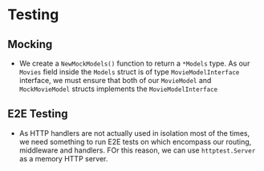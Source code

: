 # Testing

## Mocking
- We create a `NewMockModels()` function to return a `*Models` type. As our `Movies` field inside the `Models` struct is of type `MovieModelInterface` interface, we must ensure that both of our `MovieModel` and `MockMovieModel` structs implements the `MovieModelInterface`

## E2E Testing
- As HTTP handlers are not actually used in isolation most of the times, we need something to run E2E tests on which encompass our routing, middleware and handlers. FOr this reason, we can use `httptest.Server` as a memory HTTP server.
